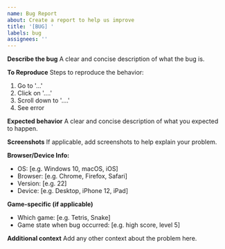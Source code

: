 ```yaml
---
name: Bug Report
about: Create a report to help us improve
title: '[BUG] '
labels: bug
assignees: ''
---
```


**Describe the bug**
A clear and concise description of what the bug is.

**To Reproduce**
Steps to reproduce the behavior:
1. Go to '...'
2. Click on '....'
3. Scroll down to '....'
4. See error

**Expected behavior**
A clear and concise description of what you expected to happen.

**Screenshots**
If applicable, add screenshots to help explain your problem.

**Browser/Device Info:**
 - OS: [e.g. Windows 10, macOS, iOS]
 - Browser: [e.g. Chrome, Firefox, Safari]
 - Version: [e.g. 22]
 - Device: [e.g. Desktop, iPhone 12, iPad]

**Game-specific (if applicable)**
- Which game: [e.g. Tetris, Snake]
- Game state when bug occurred: [e.g. high score, level 5]

**Additional context**
Add any other context about the problem here.
